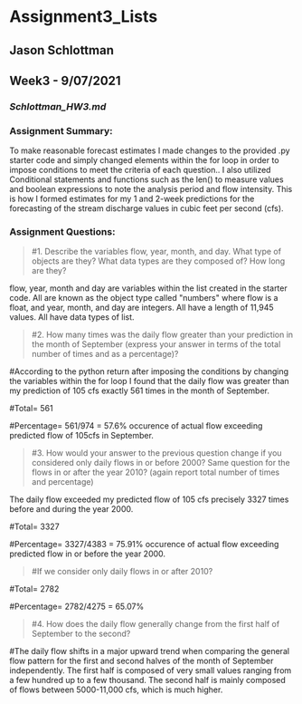 # **Assignment3_Lists**
## Jason Schlottman
## Week3 - 9/07/2021
### *Schlottman_HW3.md*
### Assignment Summary:
To make reasonable forecast estimates I made changes to the provided .py starter code and simply changed elements within the for loop in order to impose conditions to meet the criteria of each question.. I also utilized Conditional statements and functions such as the len() to measure values and boolean expressions to note the analysis period and flow intensity. This is how I formed estimates for my 1 and 2-week predictions for the forecasting of the stream discharge values in cubic feet per second (cfs).

### Assignment Questions:
> #1. Describe the variables flow, year, month, and day. What type of objects are they? What data types are they composed of? How long are they?

flow, year, month and day are variables within the list created in the starter code. All are known as the object type called "numbers" where flow is a float, and year, month, and day are integers. All have a length of 11,945 values. All have data types of list.

> #2. How many times was the daily flow greater than your prediction in the month of September (express your answer in terms of the total number of times and as a percentage)?

#According to the python return after imposing the conditions by changing the variables within the for loop I found that the daily flow was greater than my prediction of 105 cfs exactly 561 times in the month of September.

#Total= 561

#Percentage= 561/974 = 57.6% occurence of actual flow exceeding predicted flow of 105cfs in September.

> #3. How would your answer to the previous question change if you considered only daily flows in or before 2000? Same question for the flows in or after the year 2010? (again report total number of times and percentage)

The daily flow exceeded my predicted flow of 105 cfs precisely 3327 times before and during the year 2000.

#Total= 3327

#Percentage= 3327/4383 = 75.91% occurence of actual flow exceeding predicted flow in or before the year 2000.

> #If we consider only daily flows in or after 2010?

#Total= 2782

#Percentage= 2782/4275 = 65.07%

> #4. How does the daily flow generally change from the first half of September to the second?

#The daily flow shifts in a major upward trend when comparing the general flow pattern for the first and second halves of the month of September independently. The first half is composed of very small values ranging from a few hundred up to a few thousand. The second half is mainly composed of flows between 5000-11,000 cfs, which is much higher.

